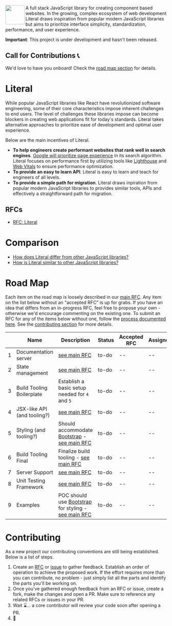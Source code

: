 <img src="https://literaljs.s3.amazonaws.com/literal-logo.png?v6" width="60" height="60" align="left" /> A full stack JavaScript library for creating component based websites. In the growing, complex ecosystem of web development Literal draws inspiration from popular modern JavaScript libraries but aims to prioritize interface simplicity, standardization, performance, and user experience.

**Important**: This project is under development and hasn't been released.

## Call for Contributions 📞

We'd love to have you onboard! Check the [road map section](#road-map) for details.

# Literal

While popular JavaScript libraries like React have revolutionized software engineering, some of their core characteristics impose inherent challenges to end users. The level of challenges these libraries impose can become blockers in creating web applications fit for today's standards. Literal takes alternative approaches to prioritize ease of development and optimal user experience.

Below are the main incentives of Literal.

- **To help engineers create performant websites that rank well in search engines**. [Google will prioritize page experience](https://webmasters.googleblog.com/2020/05/evaluating-page-experience.html) in its search algorithm. Literal focuses on performance first by utilizing tools like [Lighthouse](https://developers.google.com/web/tools/lighthouse) and [Web Vitals](https://github.com/GoogleChrome/web-vitals) to ensure performance optimization.
- **To provide an easy to learn API**. Literal is easy to learn and teach for engineers of all levels.
- **To provide a simple path for migration**. Literal draws inpiration from popular modern JavaScript libraries to provides similar tools, APIs and effectively a straightforward path for migration.

## RFCs

- [RFC: Literal](https://github.com/foo-software/literal-rfcs/blob/master/text/0001-literal.md)

# Comparison

- [How does Literal differ from other JavaScript libraries?](https://github.com/foo-software/literal-rfcs/blob/master/text/0001-literal.md#differences-from-popular-frameworks)
- [How is Literal similar to other JavaScript libraries?](https://github.com/foo-software/literal-rfcs/blob/master/text/0001-literal.md#similarities-to-popular-frameworks)

# Road Map

Each item on the road map is loosely described in our [main RFC](https://github.com/foo-software/literal-rfcs/blob/master/text/0001-literal.md#detailed-design). Any item on the list below without an "accepted RFC" is up for grabs. If you have an idea that differs from an in-progress RFC, feel free to propose your own - otherwise we'd encourage commenting on the existing one. To submit an RFC for any of the items below without one, follow the [process documented here][1]. See the [contributing section](#contributing) for more details.

|   | Name | Description | Status | Accepted RFC | Assignee | Dependency |
|---|------|-------------|--------|--------------| ---------| ---------- |
| 1 | Documentation server | [see main RFC][1] | to-do | -- | -- | -- |
| 2 | State management | [see main RFC][1] | to-do | -- | -- | `1` |
| 3 | Build Tooling Boilerplate | Establish a basic setup needed for `4` and `5` | to-do | -- | -- | `1` |
| 4 | JSX-like API (and tooling?) | [see main RFC][1] | to-do | -- | -- | `1`, `2` |
| 5 | Styling (and tooling?) | Should accommodate [Bootstrap][2] - [see main RFC][1] | to-do | -- | -- | `1`, `2` |
| 6 | Build Tooling Final | Finalize build tooling - [see main RFC][1]| to-do | -- | -- | `1`, `3`, `4`, `5` |
| 7 | Server Support | [see main RFC][1] | to-do | -- | -- | `1` - `6` |
| 8 | Unit Testing Framework | [see main RFC][1] | to-do | -- | -- | `1` - `6` |
| 9 | Examples | POC should use [Bootstrap][2] for styling - [see main RFC][1] | to-do | -- | -- | `1` - `8` |

[1]: https://github.com/foo-software/literal-rfcs
[2]: https://getbootstrap.com/

# Contributing

As a new project our contributing conventions are still being established. Below is a list of steps.

1. Create an [RFC](https://github.com/foo-software/literal-rfcs) or [issue](https://github.com/foo-software/literal/issues) to gather feedback. Establish an order of operation to achieve the proposed work. If the effort requires more than you can contribute, no problem - just simply list all the parts and identify the parts you'll be working on.
2. Once you've gathered enough feedback from an RFC or issue, create a fork, make the changes and open a PR. Make sure to reference any related RFCs or issues in your PR.
3. Wait ⌛... a core contributor will review your code soon after opening a PR.
4. 🚀
